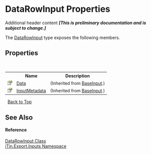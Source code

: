 # DataRowInput Properties
Additional header content _**\[This is preliminary documentation and is subject to change.\]**_

The <a href="2efc95f0-10e0-96ed-5cc9-e1aeef6ba851">DataRowInput</a> type exposes the following members.


## Properties
&nbsp;<table><tr><th></th><th>Name</th><th>Description</th></tr><tr><td>![Public property](media/pubproperty.gif "Public property")</td><td><a href="181e8b48-cdb5-e859-7137-e74fa8e25fdf">Data</a></td><td> (Inherited from <a href="44e555c3-74d2-568c-ea52-6807eeb2c931">BaseInput</a>.)</td></tr><tr><td>![Public property](media/pubproperty.gif "Public property")</td><td><a href="f99174e2-579d-4363-766f-4a87f31e1dfe">InputMetadata</a></td><td> (Inherited from <a href="44e555c3-74d2-568c-ea52-6807eeb2c931">BaseInput</a>.)</td></tr></table>&nbsp;
<a href="#datarowinput-properties">Back to Top</a>

## See Also


#### Reference
<a href="2efc95f0-10e0-96ed-5cc9-e1aeef6ba851">DataRowInput Class</a><br /><a href="c36d3103-5606-5c0e-da92-1e44dc961692">iTin.Export.Inputs Namespace</a><br />